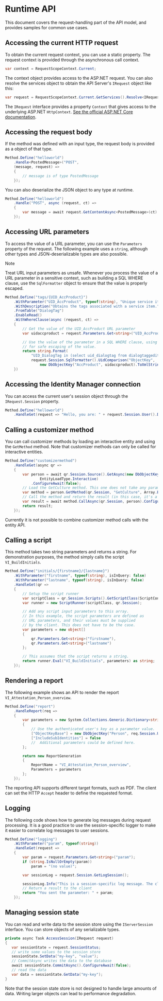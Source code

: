 # Runtime API

This document covers the request-handling part of the API model, and provides samples for common use cases. 

## Accessing the current HTTP request

To obtain the current request context, you can use a static property. The request context is provided through the asynchronous call context.

```csharp
var context = RequestScopeContext.Current;
```

The context object provides access to the ASP.NET request. You can also resolve the services object to obtain the API Server's `IRequest` object like this:

```csharp
var request = RequestScopeContext.Current.GetServices().Resolve<IRequest>();
```

The `IRequest` interface provides a property `Context` that gives access to the underlying ASP.NET `HttpContext`. [See the official ASP.NET Core documentation](https://learn.microsoft.com/en-us/dotnet/api/microsoft.aspnetcore.http.httpcontext?view=aspnetcore-8.0).

## Accessing the request body

If the method was defined with an input type, the request body is provided as a object of that type.

``` csharp
Method.Define("helloworld")
    .Handle<PostedMessage>("POST",
    (message, request) =>
    {
        // message is of type PostedMessage
    });
```

You can also deserialize the JSON object to any type at runtime.

``` csharp
Method.Define("helloworld")
    .Handle("POST", async (request, ct) =>
    {
        var message = await request.GetContentAsync<PostedMessage>(ct).ConfigureAwait(false);
    });
```

## Accessing URL parameters

To access the value of a URL parameter, you can use the `Parameters` property of the request. The following example uses a `string`, although
other types and JSON-deserializable types are also possible.

> [!NOTE]
> Treat URL input parameters as unsafe. Whenever you process the value of a URL parameter in a sensitive context, such as building a SQL WHERE clause, use the `SqlFormatter` object to ensure that the value is properly escaped.

``` csharp
Method.Define("tags/{UID_AccProduct}")
    .WithParameter("UID_AccProduct", typeof(string), "Unique service item identifier", isInQuery: false)
    .WithDescription("Obtains the tags associated with a service item.")
    .FromTable("DialogTag")
    .EnableRead()
    .WithWhereClause(async (request, ct) =>
    {
        // Get the value of the UID_AccProduct URL parameter
        var uidaccproduct = request.Parameters.Get<string>("UID_AccProduct");

        // Use the value of the parameter in a SQL WHERE clause, using the SqlFormatter
        // for safe escaping of the value.
        return string.Format(
            "UID_DialogTag in (select uid_dialogtag from dialogtaggeditem where {0})",
            request.Session.SqlFormatter().UidComparison("ObjectKey",
                new DbObjectKey("AccProduct", uidaccproduct).ToXmlString()));
    })
```

## Accessing the Identity Manager connection

You can access the current user's session object through the `IRequest.Session` property.

``` csharp
Method.Define("helloworld")
    .HandleGet(request => "Hello, you are: " + request.Session.User().Display)
```

## Calling a customizer method

You can call customizer methods by loading an interactive entity and using the `GetMethod` method. Note that customizer methods can only be called for interactive entities.

```csharp
Method.Define("customizermethod")
    .HandleGet(async qr =>
    {
        var person = await qr.Session.Source().GetAsync(new DbObjectKey("Person", qr.Session.User().Uid),
                EntityLoadType.Interactive)
            .ConfigureAwait(false);
        // Load the GetCulture method. This one does not take any parameters.
        var method = person.GetMethod(qr.Session, "GetCulture", Array.Empty<object>());
        // Call the method and return the result (in this case, it's a string).
        var result = await method.CallAsync(qr.Session, person).ConfigureAwait(false);
        return result;
    });
```

Currently it is not possible to combine customizer method calls with the entity API.

## Calling a script

This method takes two string parameters and returns a string. For demonstration purposes, the method simply calls the script `VI_BuildInitials`.

```csharp
Method.Define("initials/{firstname}/{lastname}")
    .WithParameter("firstname", typeof(string), isInQuery: false)
    .WithParameter("lastname", typeof(string), isInQuery: false)
    .HandleGet(qr =>
    {
        // Setup the script runner
        var scriptClass = qr.Session.Scripts().GetScriptClass(ScriptContext.Scripts);
        var runner = new ScriptRunner(scriptClass, qr.Session);

        // Add any script input parameters to this array.
        // In this example, the script parameters are defined as
        // URL parameters, and their values must be supplied
        // by the client. This does not have to be the case.
        var parameters = new object[]
        {
            qr.Parameters.Get<string>("firstname"),
            qr.Parameters.Get<string>("lastname")
        };

        // This assumes that the script returns a string.
        return runner.Eval("VI_BuildInitials", parameters) as string;
    });
```

## Rendering a report

The following example shows an API to render the report `VI_Attestation_Person_overview`.

``` csharp
Method.Define("report")
    .HandleReport(req =>
    {
        var parameters = new System.Collections.Generic.Dictionary<string, object>
        {
            // Use the authenticated user's key as a parameter value.
            ["ObjectKeyBase"] = new DbObjectKey("Person", req.Session.User().Uid).ToXmlString(),
            ["IncludeSubIdentities"] = false
            //  Additional parameters could be defined here.
        };

        return new ReportGeneration
        {
            ReportName = "VI_Attestation_Person_overview",
            Parameters = parameters
        };
    });
```

The reporting API supports different target formats, such as PDF. The client can set the HTTP `Accept` header to define the requested format.

## Logging

The following code shows how to generate log messages during request processing. It is a good practice to use the session-specific logger to make it easier to correlate log messages to user sessions.

```csharp
Method.Define("logging")
    .WithParameter("param", typeof(string))
    .HandleGet(request =>
    {
        var param = request.Parameters.Get<string>("param");
        if (string.IsNullOrEmpty(param))
            param = "(no value)";

        var sessionLog = request.Session.GetLogSession();

        sessionLog.Info("This is a session-specific log message. The client sent: " + param);
        // Return a result to the client
        return "You sent the parameter: " + param;
    });
```


## Managing session state

You can read and write data to the session store using the `IServerSession` interface. You can store objects of any serializable types.

```csharp
private async Task AccessSession(IRequest request)
{
   var sessionState = request.SessionStatus;
   // write some values to the session store
   sessionState.SetData("my-key", "value");
   // CommitAsync writes the data to the database
   await sessionState.CommitAsync().ConfigureAwait(false);
   // read the data
   var data = sessionState.GetData("my-key");
}
```

Note that the session state store is not designed to handle large amounts of data. Writing larger objects can lead to performance degradation.

